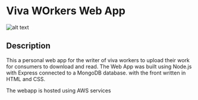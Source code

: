 # Viva WOrkers Web App

![alt text](https://miro.medium.com/max/2102/1*q9myzo5Au8OfsaSrCodNmw.png)

## Description

This a personal web app for the writer of viva workers to upload their work for consumers to download and read. The Web App was built using Node.js with Express connected to a MongoDB database. with the front written in HTML and CSS.

The webapp is hosted using AWS services

